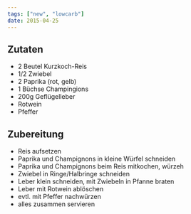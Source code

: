 ```yaml
---
tags: ["new", "lowcarb"]
date: 2015-04-25
---
```


## Zutaten
- 2 Beutel Kurzkoch-Reis
- 1/2 Zwiebel
- 2 Paprika (rot, gelb)
- 1 Büchse Champingions
- 200g Geflügelleber
- Rotwein
- Pfeffer

## Zubereitung
- Reis aufsetzen
- Paprika und Champignons in kleine Würfel schneiden
- Paprika und Champignons beim Reis mitkochen, würzeh
- Zwiebel in Ringe/Halbringe schneiden
- Leber klein schneiden, mit Zwiebeln in Pfanne braten
- Leber mit Rotwein ablöschen
- evtl. mit Pfeffer nachwürzen
- alles zusammen servieren

